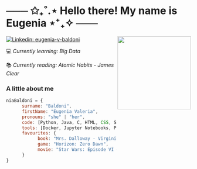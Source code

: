 # ─── ✩₊˚.⋆ Hello there! My name is Eugenia ⋆⁺₊✧ ───

<img align='right' src="ccccc2.png" width="200">

[![Linkedin: eugenia-v-baldoni](https://img.shields.io/badge/LinkedIn-0077B5?style=for-the-badge&logo=linkedin&logoColor=white&link=https://www.linkedin.com/in/eugenia-v-baldoni/)](https://www.linkedin.com/in/eugenia-v-baldoni/)


💻 _Currently learning: Big Data_

📚 _Currently reading: Atomic Habits - James Clear_


### A little about me

```javascript
niaBaldoni = {
      surname: "Baldoni",
      firstName: "Eugenia Valeria",
      pronouns: "she" | "her",
      code: [Python, Java, C, HTML, CSS, SQL],
      tools: [Docker, Jupyter Notebooks, Pandas, Matplotlib, Seaborn],
      favourites: {
            book: "Mrs. Dalloway - Virginia Woolf",
            game: "Horizon: Zero Dawn",
            movie: "Star Wars: Episode VI – Return of the Jedi" 
      }
}
```
